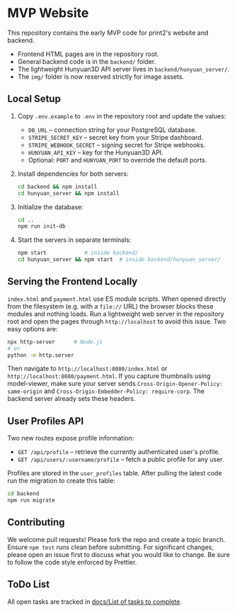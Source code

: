 # MVP Website

This repository contains the early MVP code for print2's website and backend.

- Frontend HTML pages are in the repository root.
- General backend code is in the `backend/` folder.
- The lightweight Hunyuan3D API server lives in `backend/hunyuan_server/`.
- The `img/` folder is now reserved strictly for image assets.

## Local Setup

1. Copy `.env.example` to `.env` in the repository root and update the values:

   - `DB_URL` – connection string for your PostgreSQL database.
   - `STRIPE_SECRET_KEY` – secret key from your Stripe dashboard.
   - `STRIPE_WEBHOOK_SECRET` – signing secret for Stripe webhooks.
   - `HUNYUAN_API_KEY` – key for the Hunyuan3D API.
   - Optional: `PORT` and `HUNYUAN_PORT` to override the default ports.

2. Install dependencies for both servers:

   ```bash
   cd backend && npm install
   cd hunyuan_server && npm install
   ```

3. Initialize the database:

   ```bash
   cd ..
   npm run init-db
   ```

4. Start the servers in separate terminals:

   ```bash
   npm start            # inside backend/
   cd hunyuan_server && npm start  # inside backend/hunyuan_server/
   ```

## Serving the Frontend Locally

`index.html` and `payment.html` use ES module scripts. When opened directly from
the filesystem (e.g. with a `file://` URL) the browser blocks these modules and
nothing loads. Run a lightweight web server in the repository root and open the
pages through `http://localhost` to avoid this issue. Two easy options are:

```bash
npx http-server      # Node.js
# or
python -m http.server
```

Then navigate to `http://localhost:8080/index.html` or
`http://localhost:8080/payment.html`.
If you capture thumbnails using model-viewer, make sure your server sends
`Cross-Origin-Opener-Policy: same-origin` and `Cross-Origin-Embedder-Policy: require-corp`.
The backend server already sets these headers.

## User Profiles API

Two new routes expose profile information:

- `GET /api/profile` – retrieve the currently authenticated user's profile.
- `GET /api/users/:username/profile` – fetch a public profile for any user.

Profiles are stored in the `user_profiles` table. After pulling the latest code
run the migration to create this table:

```bash
cd backend
npm run migrate
```

## Contributing

We welcome pull requests! Please fork the repo and create a topic branch. Ensure `npm test` runs clean before submitting.
For significant changes, please open an issue first to discuss what you would like to change. Be sure to follow the code style enforced by Prettier.

## ToDo List

All open tasks are tracked in [docs/List of tasks to complete](docs/List%20of%20tasks%20to%20complete).
